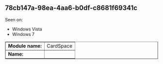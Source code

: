 ## 78cb147a-98ea-4aa6-b0df-c8681f69341c

Seen on:
* Windows Vista
* Windows 7

<table border="1" class="docutils">
  <tbody>
    <tr>
      <td><b>Module name:</b></td>
      <td>CardSpace</td>
    </tr>
    <tr>
      <td><b>Name:</b></td>
      <td>&nbsp;</td>
    </tr>
  </tbody>
</table>

